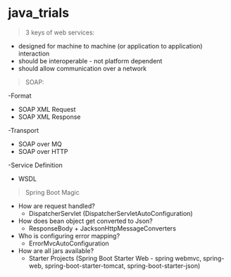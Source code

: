 # java_trials

> 3 keys of web services:
- designed for machine to machine (or application to application) interaction
- should be interoperable - not platform dependent
- should allow communication over a network


>SOAP:

-Format
- SOAP XML Request 
- SOAP XML Response
 
-Transport 
- SOAP over MQ 
- SOAP over HTTP

-Service Definition 
- WSDL

> Spring Boot Magic
- How are request handled?
  * DispatcherServlet (DispatcherServletAutoConfiguration)
- How does bean object get converted to Json?
  * ResponseBody + JacksonHttpMessageConverters
- Who is configuring error mapping?
  * ErrorMvcAutoConfiguration
- How are all jars available?
  * Starter Projects (Spring Boot Starter Web - spring webmvc, spring-web, spring-boot-starter-tomcat, spring-boot-starter-json)

